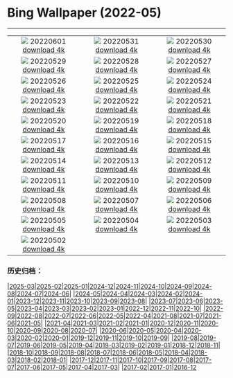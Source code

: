 # Bing Wallpaper (2022-05)
**************
| | | |
| :----: | :----: | :----: |
| ![](https://www.bing.com/th?id=OHR.PeritoMorenoArgentina_JA-JP3549571296_1920x1080.jpg) 20220601 [download 4k](https://www.bing.com/th?id=OHR.PeritoMorenoArgentina_JA-JP3549571296_UHD.jpg) | ![](https://www.bing.com/th?id=OHR.TravertineTurkey_JA-JP3795774010_1920x1080.jpg) 20220531 [download 4k](https://www.bing.com/th?id=OHR.TravertineTurkey_JA-JP3795774010_UHD.jpg) | ![](https://www.bing.com/th?id=OHR.MountFryatt_JA-JP3437127662_1920x1080.jpg) 20220530 [download 4k](https://www.bing.com/th?id=OHR.MountFryatt_JA-JP3437127662_UHD.jpg) |
| ![](https://www.bing.com/th?id=OHR.HyaliteCreek_JA-JP2936448562_1920x1080.jpg) 20220529 [download 4k](https://www.bing.com/th?id=OHR.HyaliteCreek_JA-JP2936448562_UHD.jpg) | ![](https://www.bing.com/th?id=OHR.PurnululuNP_JA-JP2891821904_1920x1080.jpg) 20220528 [download 4k](https://www.bing.com/th?id=OHR.PurnululuNP_JA-JP2891821904_UHD.jpg) | ![](https://www.bing.com/th?id=OHR.MarinHeadlands_JA-JP2813101408_1920x1080.jpg) 20220527 [download 4k](https://www.bing.com/th?id=OHR.MarinHeadlands_JA-JP2813101408_UHD.jpg) |
| ![](https://www.bing.com/th?id=OHR.Monteverde_JA-JP2546682757_1920x1080.jpg) 20220526 [download 4k](https://www.bing.com/th?id=OHR.Monteverde_JA-JP2546682757_UHD.jpg) | ![](https://www.bing.com/th?id=OHR.Alhambra_JA-JP2494766612_1920x1080.jpg) 20220525 [download 4k](https://www.bing.com/th?id=OHR.Alhambra_JA-JP2494766612_UHD.jpg) | ![](https://www.bing.com/th?id=OHR.KornatiNP_JA-JP2419801397_1920x1080.jpg) 20220524 [download 4k](https://www.bing.com/th?id=OHR.KornatiNP_JA-JP2419801397_UHD.jpg) |
| ![](https://www.bing.com/th?id=OHR.RedBellied_JA-JP2317036610_1920x1080.jpg) 20220523 [download 4k](https://www.bing.com/th?id=OHR.RedBellied_JA-JP2317036610_UHD.jpg) | ![](https://www.bing.com/th?id=OHR.ZebraEgret_JA-JP2072058560_1920x1080.jpg) 20220522 [download 4k](https://www.bing.com/th?id=OHR.ZebraEgret_JA-JP2072058560_UHD.jpg) | ![](https://www.bing.com/th?id=OHR.AlbionFalls_JA-JP2005706559_1920x1080.jpg) 20220521 [download 4k](https://www.bing.com/th?id=OHR.AlbionFalls_JA-JP2005706559_UHD.jpg) |
| ![](https://www.bing.com/th?id=OHR.ApisMellifera_JA-JP5379853512_1920x1080.jpg) 20220520 [download 4k](https://www.bing.com/th?id=OHR.ApisMellifera_JA-JP5379853512_UHD.jpg) | ![](https://www.bing.com/th?id=OHR.GlassBridge_JA-JP6096157214_1920x1080.jpg) 20220519 [download 4k](https://www.bing.com/th?id=OHR.GlassBridge_JA-JP6096157214_UHD.jpg) | ![](https://www.bing.com/th?id=OHR.KansasPrairiefire_JA-JP9491941271_1920x1080.jpg) 20220518 [download 4k](https://www.bing.com/th?id=OHR.KansasPrairiefire_JA-JP9491941271_UHD.jpg) |
| ![](https://www.bing.com/th?id=OHR.SaltPondsMaras_JA-JP9424623100_1920x1080.jpg) 20220517 [download 4k](https://www.bing.com/th?id=OHR.SaltPondsMaras_JA-JP9424623100_UHD.jpg) | ![](https://www.bing.com/th?id=OHR.WindmillDay_JA-JP9222775959_1920x1080.jpg) 20220516 [download 4k](https://www.bing.com/th?id=OHR.WindmillDay_JA-JP9222775959_UHD.jpg) | ![](https://www.bing.com/th?id=OHR.OkinawaDay22_JA-JP9292207096_1920x1080.jpg) 20220515 [download 4k](https://www.bing.com/th?id=OHR.OkinawaDay22_JA-JP9292207096_UHD.jpg) |
| ![](https://www.bing.com/th?id=OHR.PawneeOwls_JA-JP9366549530_1920x1080.jpg) 20220514 [download 4k](https://www.bing.com/th?id=OHR.PawneeOwls_JA-JP9366549530_UHD.jpg) | ![](https://www.bing.com/th?id=OHR.MaasaiGiraffe_JA-JP8535680289_1920x1080.jpg) 20220513 [download 4k](https://www.bing.com/th?id=OHR.MaasaiGiraffe_JA-JP8535680289_UHD.jpg) | ![](https://www.bing.com/th?id=OHR.SvalbardSun_JA-JP9755918000_1920x1080.jpg) 20220512 [download 4k](https://www.bing.com/th?id=OHR.SvalbardSun_JA-JP9755918000_UHD.jpg) |
| ![](https://www.bing.com/th?id=OHR.OiaVillage_JA-JP7599187139_1920x1080.jpg) 20220511 [download 4k](https://www.bing.com/th?id=OHR.OiaVillage_JA-JP7599187139_UHD.jpg) | ![](https://www.bing.com/th?id=OHR.GiffordPinchot_JA-JP7486440023_1920x1080.jpg) 20220510 [download 4k](https://www.bing.com/th?id=OHR.GiffordPinchot_JA-JP7486440023_UHD.jpg) | ![](https://www.bing.com/th?id=OHR.GoremeNationalPark_JA-JP7324843565_1920x1080.jpg) 20220509 [download 4k](https://www.bing.com/th?id=OHR.GoremeNationalPark_JA-JP7324843565_UHD.jpg) |
| ![](https://www.bing.com/th?id=OHR.MomJoey_JA-JP6934596455_1920x1080.jpg) 20220508 [download 4k](https://www.bing.com/th?id=OHR.MomJoey_JA-JP6934596455_UHD.jpg) | ![](https://www.bing.com/th?id=OHR.SwedishAntenna_JA-JP6821376842_1920x1080.jpg) 20220507 [download 4k](https://www.bing.com/th?id=OHR.SwedishAntenna_JA-JP6821376842_UHD.jpg) | ![](https://www.bing.com/th?id=OHR.HertfordshireBluebells_JA-JP2198535085_1920x1080.jpg) 20220506 [download 4k](https://www.bing.com/th?id=OHR.HertfordshireBluebells_JA-JP2198535085_UHD.jpg) |
| ![](https://www.bing.com/th?id=OHR.ChildrenDay2022_JA-JP1806280876_1920x1080.jpg) 20220505 [download 4k](https://www.bing.com/th?id=OHR.ChildrenDay2022_JA-JP1806280876_UHD.jpg) | ![](https://www.bing.com/th?id=OHR.RedwoodSprout_JA-JP1755961248_1920x1080.jpg) 20220504 [download 4k](https://www.bing.com/th?id=OHR.RedwoodSprout_JA-JP1755961248_UHD.jpg) | ![](https://www.bing.com/th?id=OHR.VanBlooms_JA-JP1700020833_1920x1080.jpg) 20220503 [download 4k](https://www.bing.com/th?id=OHR.VanBlooms_JA-JP1700020833_UHD.jpg) |
| ![](https://www.bing.com/th?id=OHR.Hatchju22_JA-JP1631111050_1920x1080.jpg) 20220502 [download 4k](https://www.bing.com/th?id=OHR.Hatchju22_JA-JP1631111050_UHD.jpg) |  |  |

### 历史归档：

|[2025-03](/../2025-03/2025-03.md)|[2025-02](/../2025-02/2025-02.md)|[2025-01](/../2025-01/2025-01.md)|[2024-12](/../2024-12/2024-12.md)|[2024-11](/../2024-11/2024-11.md)|[2024-10](/../2024-10/2024-10.md)|[2024-09](/../2024-09/2024-09.md)|[2024-08](/../2024-08/2024-08.md)|[2024-07](/../2024-07/2024-07.md)|[2024-06](/../2024-06/2024-06.md)|
|[2024-05](/../2024-05/2024-05.md)|[2024-04](/../2024-04/2024-04.md)|[2024-03](/../2024-03/2024-03.md)|[2024-02](/../2024-02/2024-02.md)|[2024-01](/../2024-01/2024-01.md)|[2023-12](/../2023-12/2023-12.md)|[2023-11](/../2023-11/2023-11.md)|[2023-10](/../2023-10/2023-10.md)|[2023-09](/../2023-09/2023-09.md)|[2023-08](/../2023-08/2023-08.md)|
|[2023-07](/../2023-07/2023-07.md)|[2023-06](/../2023-06/2023-06.md)|[2023-05](/../2023-05/2023-05.md)|[2023-04](/../2023-04/2023-04.md)|[2023-03](/../2023-03/2023-03.md)|[2023-02](/../2023-02/2023-02.md)|[2023-01](/../2023-01/2023-01.md)|[2022-12](/../2022-12/2022-12.md)|[2022-11](/../2022-11/2022-11.md)|[2022-10](/../2022-10/2022-10.md)|
|[2022-09](/../2022-09/2022-09.md)|[2022-08](/../2022-08/2022-08.md)|[2022-07](/../2022-07/2022-07.md)|[2022-06](/../2022-06/2022-06.md)|[2022-05](/2022-05.md)|[2022-04](/../2022-04/2022-04.md)|[2021-08](/../2021-08/2021-08.md)|[2021-07](/../2021-07/2021-07.md)|[2021-06](/../2021-06/2021-06.md)|[2021-05](/../2021-05/2021-05.md)|
|[2021-04](/../2021-04/2021-04.md)|[2021-03](/../2021-03/2021-03.md)|[2021-02](/../2021-02/2021-02.md)|[2021-01](/../2021-01/2021-01.md)|[2020-12](/../2020-12/2020-12.md)|[2020-11](/../2020-11/2020-11.md)|[2020-10](/../2020-10/2020-10.md)|[2020-09](/../2020-09/2020-09.md)|[2020-08](/../2020-08/2020-08.md)|[2020-07](/../2020-07/2020-07.md)|
|[2020-06](/../2020-06/2020-06.md)|[2020-05](/../2020-05/2020-05.md)|[2020-04](/../2020-04/2020-04.md)|[2020-03](/../2020-03/2020-03.md)|[2020-02](/../2020-02/2020-02.md)|[2020-01](/../2020-01/2020-01.md)|[2019-12](/../2019-12/2019-12.md)|[2019-11](/../2019-11/2019-11.md)|[2019-10](/../2019-10/2019-10.md)|[2019-09](/../2019-09/2019-09.md)|
|[2019-08](/../2019-08/2019-08.md)|[2019-07](/../2019-07/2019-07.md)|[2019-06](/../2019-06/2019-06.md)|[2019-05](/../2019-05/2019-05.md)|[2019-04](/../2019-04/2019-04.md)|[2019-03](/../2019-03/2019-03.md)|[2019-02](/../2019-02/2019-02.md)|[2019-01](/../2019-01/2019-01.md)|[2018-12](/../2018-12/2018-12.md)|[2018-11](/../2018-11/2018-11.md)|
|[2018-10](/../2018-10/2018-10.md)|[2018-09](/../2018-09/2018-09.md)|[2018-08](/../2018-08/2018-08.md)|[2018-07](/../2018-07/2018-07.md)|[2018-06](/../2018-06/2018-06.md)|[2018-05](/../2018-05/2018-05.md)|[2018-04](/../2018-04/2018-04.md)|[2018-03](/../2018-03/2018-03.md)|[2018-02](/../2018-02/2018-02.md)|[2018-01](/../2018-01/2018-01.md)|
|[2017-12](/../2017-12/2017-12.md)|[2017-11](/../2017-11/2017-11.md)|[2017-10](/../2017-10/2017-10.md)|[2017-09](/../2017-09/2017-09.md)|[2017-08](/../2017-08/2017-08.md)|[2017-07](/../2017-07/2017-07.md)|[2017-06](/../2017-06/2017-06.md)|[2017-05](/../2017-05/2017-05.md)|[2017-04](/../2017-04/2017-04.md)|[2017-03](/../2017-03/2017-03.md)|
|[2017-02](/../2017-02/2017-02.md)|[2017-01](/../2017-01/2017-01.md)|[2016-12](/../2016-12/2016-12.md)